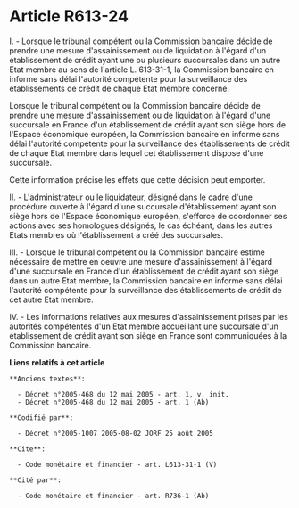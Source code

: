 # Article R613-24

I. - Lorsque le tribunal compétent ou la Commission bancaire décide de prendre une mesure d'assainissement ou de liquidation
à l'égard d'un établissement de crédit ayant une ou plusieurs succursales dans un autre Etat membre au sens de l'article L.
613-31-1, la Commission bancaire en informe sans délai l'autorité compétente pour la surveillance des établissements de
crédit de chaque Etat membre concerné.

Lorsque le tribunal compétent ou la Commission bancaire décide de prendre une mesure d'assainissement ou de liquidation à
l'égard d'une succursale en France d'un établissement de crédit ayant son siège hors de l'Espace économique européen, la
Commission bancaire en informe sans délai l'autorité compétente pour la surveillance des établissements de crédit de chaque
Etat membre dans lequel cet établissement dispose d'une succursale.

Cette information précise les effets que cette décision peut emporter.

II. - L'administrateur ou le liquidateur, désigné dans le cadre d'une procédure ouverte à l'égard d'une succursale
d'établissement ayant son siège hors de l'Espace économique européen, s'efforce de coordonner ses actions avec ses homologues
désignés, le cas échéant, dans les autres Etats membres où l'établissement a créé des succursales.

III. - Lorsque le tribunal compétent ou la Commission bancaire estime nécessaire de mettre en oeuvre une mesure
d'assainissement à l'égard d'une succursale en France d'un établissement de crédit ayant son siège dans un autre Etat membre,
la Commission bancaire en informe sans délai l'autorité compétente pour la surveillance des établissements de crédit de cet
autre Etat membre.

IV. - Les informations relatives aux mesures d'assainissement prises par les autorités compétentes d'un Etat membre
accueillant une succursale d'un établissement de crédit ayant son siège en France sont communiquées à la Commission bancaire.

**Liens relatifs à cet article**

	**Anciens textes**:

	  - Décret n°2005-468 du 12 mai 2005 - art. 1, v. init.
	  - Décret n°2005-468 du 12 mai 2005 - art. 1 (Ab)

	**Codifié par**:

	  - Décret n°2005-1007 2005-08-02 JORF 25 août 2005

	**Cite**:

	  - Code monétaire et financier - art. L613-31-1 (V)

	**Cité par**:

	  - Code monétaire et financier - art. R736-1 (Ab)
